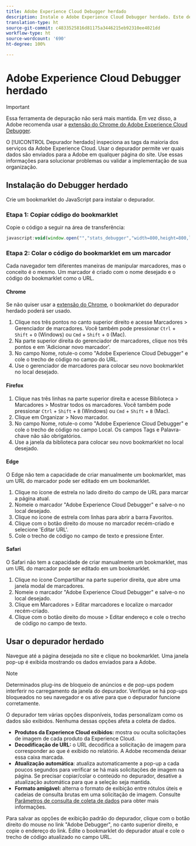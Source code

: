 ```yaml
---
title: Adobe Experience Cloud Debugger herdado
description: Instale o Adobe Experience Cloud Debugger herdado. Este depurador inspeciona as tags do Analytics, Target, Advertising Cloud, Serviço de identidade, DTM e Launch.
translation-type: ht
source-git-commit: c4833525816d81175a3446215eb92310ee4021dd
workflow-type: ht
source-wordcount: '690'
ht-degree: 100%

---
```



# Adobe Experience Cloud Debugger herdado

>[!IMPORTANT]
>
>Essa ferramenta de depuração não será mais mantida. Em vez disso, a Adobe recomenda usar a [extensão do Chrome do Adobe Experience Cloud Debugger](https://docs.adobe.com/content/help/pt-BR/debugger/using/experience-cloud-debugger.html).

O [!UICONTROL Depurador herdado] inspeciona as tags da maioria dos serviços da Adobe Experience Cloud. Usar o depurador permite ver quais dados são enviados para a Adobe em qualquer página do site. Use essas informações para solucionar problemas ou validar a implementação de sua organização.

## Instalação do Debugger herdado

Crie um bookmarklet do JavaScript para instalar o depurador.

### Etapa 1: Copiar código do bookmarklet

Copie o código a seguir na área de transferência:

```JavaScript
javascript:void(window.open("","stats_debugger","width=800,height=800,location=0,menubar=0,status=1,toolbar=0,resizable=1,scrollbars=1").document.write("<script language=\"JavaScript\" id=dbg src=\"https://www.adobetag.com/d1/digitalpulsedebugger/live/DPD.js\"></"+"script>"+"<script language=\"JavaScript\">window.focus();</script>"));
```

### Etapa 2: Colar o código do bookmarklet em um marcador

Cada navegador tem diferentes maneiras de manipular marcadores, mas o conceito é o mesmo. Um marcador é criado com o nome desejado e o código do bookmarklet como o URL.

#### Chrome

Se não quiser usar a [extensão do Chrome](https://docs.adobe.com/content/help/pt-BR/debugger/using/experience-cloud-debugger.html), o bookmarklet do depurador herdado poderá ser usado.

1. Clique nos três pontos no canto superior direito e acesse Marcadores > Gerenciador de marcadores. Você também pode pressionar `Ctrl` + `Shift` + `O` (Windows) ou `Cmd` + `Shift` + `O` (Mac).
2. Na parte superior direita do gerenciador de marcadores, clique nos três pontos e em &#39;Adicionar novo marcador&#39;.
3. No campo Nome, rotule-o como &quot;Adobe Experience Cloud Debugger&quot; e cole o trecho de código no campo do URL.
4. Use o gerenciador de marcadores para colocar seu novo bookmarklet no local desejado.

#### Firefox

1. Clique nas três linhas na parte superior direita e acesse Biblioteca > Marcadores > Mostrar todos os marcadores. Você também pode pressionar `Ctrl` + `Shift` + `B` (Windows) ou `Cmd` + `Shift` + `B` (Mac).
2. Clique em Organizar > Novo marcador.
3. No campo Nome, rotule-o como &quot;Adobe Experience Cloud Debugger&quot; e cole o trecho de código no campo Local. Os campos Tags e Palavra-chave não são obrigatórios.
4. Use a janela da biblioteca para colocar seu novo bookmarklet no local desejado.

#### Edge

O Edge não tem a capacidade de criar manualmente um bookmarklet, mas um URL do marcador pode ser editado em um bookmarklet.

1. Clique no ícone de estrela no lado direito do campo de URL para marcar a página atual.
2. Nomeie o marcador &quot;Adobe Experience Cloud Debugger&quot; e salve-o no local desejado.
3. Clique no ícone de estrela com linhas para abrir a barra Favoritos.
4. Clique com o botão direito do mouse no marcador recém-criado e selecione &#39;Editar URL&#39;.
5. Cole o trecho de código no campo de texto e pressione Enter.

#### Safari

O Safari não tem a capacidade de criar manualmente um bookmarklet, mas um URL do marcador pode ser editado em um bookmarklet.

1. Clique no ícone Compartilhar na parte superior direita, que abre uma janela modal de marcadores.
2. Nomeie o marcador &quot;Adobe Experience Cloud Debugger&quot; e salve-o no local desejado.
3. Clique em Marcadores > Editar marcadores e localize o marcador recém-criado.
4. Clique com o botão direito do mouse > Editar endereço e cole o trecho de código no campo de texto.

## Usar o depurador herdado

Navegue até a página desejada no site e clique no bookmarklet. Uma janela pop-up é exibida mostrando os dados enviados para a Adobe.

>[!NOTE]
>
>Determinados plug-ins de bloqueio de anúncios e de pop-ups podem interferir no carregamento da janela do depurador. Verifique se há pop-ups bloqueados no seu navegador e os ative para que o depurador funcione corretamente.

O depurador tem várias opções disponíveis, todas personalizam como os dados são exibidos. Nenhuma dessas opções afeta a coleta de dados.

* **Produtos da Experience Cloud exibidos:** mostra ou oculta solicitações de imagem de cada produto da Experience Cloud.
* **Decodificação de URL:** o URL decodifica a solicitação de imagem para corresponder ao que é exibido no relatório. A Adobe recomenda deixar essa caixa marcada.
* **Atualização automática**: atualiza automaticamente a pop-up a cada poucos segundos para verificar se há mais solicitações de imagem na página. Se precisar copiar/colar o conteúdo no depurador, desative a atualização automática para que a seleção seja mantida.
* **Formato amigável:** alterna o formato de exibição entre rótulos úteis e cadeias de consulta brutas em uma solicitação de imagem. Consulte [Parâmetros de consulta de coleta de dados](query-parameters.md) para obter mais informações.

Para salvar as opções de exibição padrão do depurador, clique com o botão direito do mouse no link &quot;Adobe Debugger&quot;, no canto superior direito, e copie o endereço do link. Edite o bookmarklet do depurador atual e cole o trecho de código atualizado no campo URL.
